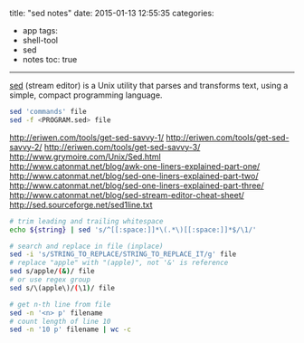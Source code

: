 title: "sed notes"
date: 2015-01-13 12:55:35
categories:
- app
tags:
- shell-tool
- sed
- notes
toc: true
---

[sed](http://en.wikipedia.org/wiki/Sed) (stream editor) is a Unix utility that parses and transforms text, using a simple, compact programming language.

```sh
sed 'commands' file
sed -f <PROGRAM.sed> file
```

<!-- more -->

http://eriwen.com/tools/get-sed-savvy-1/
http://eriwen.com/tools/get-sed-savvy-2/
http://eriwen.com/tools/get-sed-savvy-3/
http://www.grymoire.com/Unix/Sed.html
http://www.catonmat.net/blog/awk-one-liners-explained-part-one/
http://www.catonmat.net/blog/sed-one-liners-explained-part-two/
http://www.catonmat.net/blog/sed-one-liners-explained-part-three/
http://www.catonmat.net/blog/sed-stream-editor-cheat-sheet/
http://sed.sourceforge.net/sed1line.txt

```sh
# trim leading and trailing whitespace
echo ${string} | sed 's/^[[:space:]]*\(.*\)[[:space:]]*$/\1/'

# search and replace in file (inplace)
sed -i 's/STRING_TO_REPLACE/STRING_TO_REPLACE_IT/g' file
# replace "apple" with "(apple)", not '&' is reference
sed s/apple/(&)/ file
# or use regex group
sed s/\(apple\)/(\1)/ file
```

```sh
# get n-th line from file
sed -n '<n> p' filename
# count length of line 10
sed -n '10 p' filename | wc -c
```
